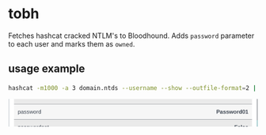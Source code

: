 # tobh
Fetches hashcat cracked NTLM's to Bloodhound. Adds `password` parameter to each user and marks them as `owned`.

## usage example
```bash
hashcat -m1000 -a 3 domain.ntds --username --show --outfile-format=2 | tobh
```

![bh_example](img/bh_example.png)
